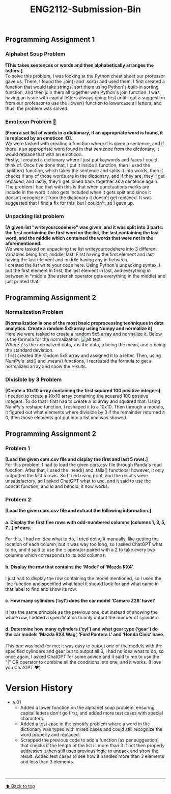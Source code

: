 <h1 align="center">ENG2112-Submission-Bin</h1><br>

## Programming Assignment 1
### Alphabet Soup Problem
<strong>[This takes sentences or words and then alphabetically arranges the letters.]<br></strong>
To solve this problem, I was looking at the Python cheat sheet our professor gave us. There, I found the .join() and .sort() and used them. I first created a function that would take strings, sort them using Python's built-in sorting function, and then join them all together with Python's join function. I was having an issue with capital letters always going first until I got a suggestion from our professor to use the .lower() function to lowercase all letters, and thus, the problem was solved.

### Emoticon Problem :thinking:
<strong>[From a set list of words in a dictionary, if an appropriate word is found, it is replaced by an emoticon :D].<br></strong>
We were tasked with creating a function where it is given a sentence, and if there is an appropriate word found in that sentence from the dictionary, it would replace that with an emoticon.<br> 
Firstly, I created a dictionary where I just put keywords and faces I could think of. Once I've done that, I put it inside a function, then I used the .splitter() function, which takes the sentence and splits it into words, then it checks if any of those words are in the dictionary, and if they are, they'll get replaced, and lastly, they'll get joined back together as a sentence again.<br>
The problem I had that with this is that when punctuations marks are include in the word it also gets included when it gets split and since it doesn't recognize it from the dictionary it doesn't get replaced. It was suggested that I find a fix for this, but I couldn't, so I gave up.

### Unpacking list problem
<strong>[A given list "writeyourcodehere" was given, and it was split into 3 parts: the first containing the first word on the list, the last containing the last word, and the middle which contained the words that were not in the aforementioned.<br></strong>
We were tasked on unpacking the list writeyourcodehere into 3 different variables being first, middle, last. First having the first element and last having the last element and middle having any in between.<br>
I created the list write your code here. Using Python's unpacking syntax, I put the first element in first, the last element in last, and everything in between in *middle (the asterisk operator gets everything in the middle) and just printed that.

## Programming Assignment 2
### Normalization Problem
<strong>[Normalization is one of the most basic preprocessing techniques in data analytics. Create a random 5x5 array using Numpy and normalize it]<br></strong>
Here we were tasked to create a random 5x5 array and normalize it. Below is the formula for the normalization.
![alt text](https://encrypted-tbn0.gstatic.com/images?q=tbn:ANd9GcSkf7umgE7G9H2BujLnpmdkDAftT3zt_iH6Qg&s)<br>
Where Z is the normalized data, x is the data, μ being the mean, and σ being the standard deviation.<br>
I first created the random 5x5 array and assigned it to a letter. Then, using NumPy's .std() and .mean() functions, I recreated the formula to get a normalized array and show the results.

### Divisible by 3 Problem
<strong>[Create a 10x10 array containing the first squared 100 positive integers]<br></strong>
I needed to create a 10x10 array containing the squared 100 positive integers. To do that I first had to create a 1d array and squared that. Using NumPy's reshape function, I reshaped it to a 10x10. Then through a modulo, it figured out what elements where divisible by 3 if the remainder returned a 0, then those elements got put into a list and was showed.

## Programming Assignment 2
### Problem 1
<strong>[Load the given cars.csv file and display the first and last 5 rows.]<br></strong>
For this problem, I had to load the given cars.csv file through Panda's read function. After that, I used the .head() and .tails() functions; however, it only outputted the last 5 rows. So I tried using print, and the results were unsatisfactory, so I asked ChatGPT what to use, and it said to use the concat function, and lo and behold, it now works.

### Problem 2
<strong>[Load the given cars.csv file and extract the following information.]<br></strong>
#### a. Display the first five rows with odd-numbered columns (columns 1, 3, 5, 7...) of cars.
For this, I had no idea what to do, I tried doing it manually, like getting the location of each column, but it was way too long, so I asked ChatGPT what to do, and it said to use the :: operator paired with a 2 to take every two columns which corresponds to its odd columns.

#### b. Display the row that contains the ‘Model’ of ‘Mazda RX4’.
I just had to display the row containing the model mentioned, so I used the .loc function and specified what label it should look for and what name in that label to find and show its row.

#### c. How many cylinders (‘cyl’) does the car model ‘Camaro Z28’ have?
It has the same principle as the previous one, but instead of showing the whole row, I added a specification to only output the number of cylinders.

#### d. Determine how many cylinders (‘cyl’) and what gear type (‘gear’) do the car models ‘Mazda RX4 Wag’, ‘Ford Pantera L’ and ‘Honda Civic’ have.
This one was hard for me; it was easy to output one of the models with the specified cylinders and gear but to output all 3, I had no idea what to do, so once again, I asked ChatGPT for some advice and it said to me to use the "|" OR operator to combine all the conditions into one, and it works. (I love you ChatGPT ❤️)

# Version History
* v.01
   - Added a lower function on the alphabet soup problem, ensuring capital letters don't go first, and added more test cases with special characters.
   - Added a test case in the emotify problem where a word in the dictionary was typed with mixed cases and could still recognize the word properly and replaced.
   - Scrapped the previous code to add a function (as per suggestion) that checks if the length of the list is more than 3 if not then properly addresses it then still uses previous logic to unpack and show the result. Added test cases to see how it handles more than 3 elements and less than 3 elements.

<br><hr>
[:arrow_up: Back to top](#ENG2112-Submission-Bin)
